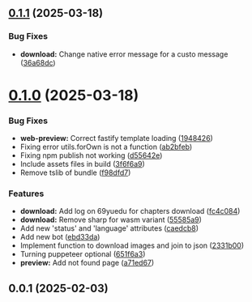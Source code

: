 ## [0.1.1](https://github.com/lucasfernandodev/dragoid/compare/v0.1.0...v0.1.1) (2025-03-18)


### Bug Fixes

* **download:** Change native error message for a custo message ([36a68dc](https://github.com/lucasfernandodev/dragoid/commit/36a68dca65c8b0b31652d598678434981629f9ad))



# [0.1.0](https://github.com/lucasfernandodev/dragoid/compare/v0.0.1...v0.1.0) (2025-03-18)


### Bug Fixes

* **web-preview:** Correct fastify template loading ([1948426](https://github.com/lucasfernandodev/dragoid/commit/1948426b654adc6ba4597d6b203b5ee3a2026d80))
* Fixing error utils.forOwn is not a function ([ab2bfeb](https://github.com/lucasfernandodev/dragoid/commit/ab2bfeb97b38a4c72916ab36fb1f9efc5ce5799c))
* Fixing npm publish not working ([d55642e](https://github.com/lucasfernandodev/dragoid/commit/d55642e04b1cbb280fd8074436fd3bde08c30f0c))
* Include assets files in build ([3f6f6a9](https://github.com/lucasfernandodev/dragoid/commit/3f6f6a93f4bd692e88ecae50ca068543a1b1785d))
* Remove tslib of bundle ([f98dfd7](https://github.com/lucasfernandodev/dragoid/commit/f98dfd7aae80f970ef715593866dfa98a209c6d6))


### Features

* **download:** Add log on 69yuedu for chapters download ([fc4c084](https://github.com/lucasfernandodev/dragoid/commit/fc4c084671d6da223ec0432026c345ea6ef69b13))
* **download:** Remove sharp for wasm variant ([55585a9](https://github.com/lucasfernandodev/dragoid/commit/55585a9093ac1a448f1fb8c125ecd04ab7509881))
* Add new 'status' and 'language' attributes ([caedcb8](https://github.com/lucasfernandodev/dragoid/commit/caedcb8dc7945344753b46246a4eab06f8537f37))
* Add new bot ([ebd33da](https://github.com/lucasfernandodev/dragoid/commit/ebd33da529132ecc46ab5d3d9f74af2801c0983d))
* Implement function to download images and join to json ([2331b00](https://github.com/lucasfernandodev/dragoid/commit/2331b0067919bf01a70ee58281c134d116a633ea))
* Turning puppeteer optional ([651f6a3](https://github.com/lucasfernandodev/dragoid/commit/651f6a3af8e5e6f92540791091ebcbf5d97932cc))
* **preview:** Add not found page ([a71ed67](https://github.com/lucasfernandodev/dragoid/commit/a71ed678dda15db002f2c0cb656d8250b21e4e28))



## 0.0.1 (2025-02-03)



